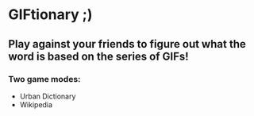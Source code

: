 # GIFtionary ;)

## Play against your friends to figure out what the word is based on the series of GIFs!

### Two game modes:
* Urban Dictionary
* Wikipedia
